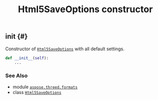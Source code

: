 ﻿---
title: Html5SaveOptions constructor
second_title: Aspose.3D for Python via .NET API References
description: 
type: docs
weight: 10
url: /python-net/aspose.threed.formats/html5saveoptions/__init__/
is_root: false
---

## __init__ {#}

Constructor of [`Html5SaveOptions`](/3d/python-net/aspose.threed.formats/html5saveoptions) with all default settings.



```python
def __init__(self):
    ...
```





### See Also
* module [`aspose.threed.formats`](../../)
* class [`Html5SaveOptions`](/3d/python-net/aspose.threed.formats/html5saveoptions)
